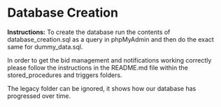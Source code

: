 # Database Creation

**Instructions:**
To create the database run the contents of database_creation.sql as a query in
phpMyAdmin and then do the exact same for dummy_data.sql.

In order to get the bid management and notifications working correctly please
follow the instructions in the README.md file within the stored_procedures
and triggers folders.

The legacy folder can be ignored, it shows how our database has progressed over time.
